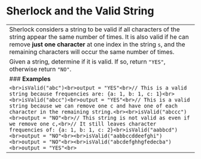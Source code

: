 # Sherlock and the Valid String

|                                                                                                                                                                                                                                                                                                                                                                                                                                                                                                                                                                                                        |
| ------------------------------------------------------------------------------------------------------------------------------------------------------------------------------------------------------------------------------------------------------------------------------------------------------------------------------------------------------------------------------------------------------------------------------------------------------------------------------------------------------------------------------------------------------------------------------------------------------ |
| Sherlock considers a string to be valid if all characters of the string appear the same number of times. It is also valid if he can remove **just one character** at one index in the string `s`, and the remaining characters will occur the same number of times.                                                                                                                                                                                                                                                                                                                                    |
| Given a string, determine if it is valid. If so, return `"YES"`, otherwise return `"NO"`.                                                                                                                                                                                                                                                                                                                                                                                                                                                                                                              |
| ### **Examples**                                                                                                                                                                                                                                                                                                                                                                                                                                                                                                                                                                                       |
| ```<br>isValid("abc")<br>output = "YES"<br>// This is a valid string because frequencies are: {a: 1, b: 1, c: 1}<br><br>isValid("abcc")<br>output = "YES"<br>// This is a valid string because we can remove one c and have one of each character in the remaining string.<br><br>isValid("abccc")<br>output = "NO"<br>// This string is not valid as even if we remove one c,<br>// It still leaves character frequencies of: {a: 1, b: 1, c: 2}<br>isValid("aabbcd")<br>output = "NO"<br><br>isValid("aabbccddeefghi")<br>output = "NO"<br><br>isValid("abcdefghhgfedecba")<br>output = "YES"<br>``` |
